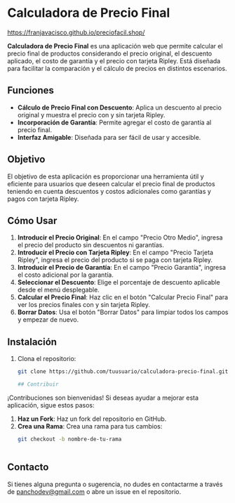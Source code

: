 # Calculadora de Precio Final

https://franjavacisco.github.io/preciofacil.shop/

**Calculadora de Precio Final** es una aplicación web que permite calcular el precio final de productos considerando el precio original, el descuento aplicado, el costo de garantía y el precio con tarjeta Ripley. Está diseñada para facilitar la comparación y el cálculo de precios en distintos escenarios.

## Funciones

- **Cálculo de Precio Final con Descuento**: Aplica un descuento al precio original y muestra el precio con y sin tarjeta Ripley.
- **Incorporación de Garantía**: Permite agregar el costo de garantía al precio final.
- **Interfaz Amigable**: Diseñada para ser fácil de usar y accesible.

## Objetivo

El objetivo de esta aplicación es proporcionar una herramienta útil y eficiente para usuarios que deseen calcular el precio final de productos teniendo en cuenta descuentos y costos adicionales como garantías y pagos con tarjeta Ripley.

## Cómo Usar

1. **Introducir el Precio Original**: En el campo "Precio Otro Medio", ingresa el precio del producto sin descuentos ni garantías.
2. **Introducir el Precio con Tarjeta Ripley**: En el campo "Precio Tarjeta Ripley", ingresa el precio del producto si se paga con tarjeta Ripley.
3. **Introducir el Precio de Garantía**: En el campo "Precio Garantía", ingresa el costo adicional por la garantía.
4. **Seleccionar el Descuento**: Elige el porcentaje de descuento aplicable desde el menú desplegable.
5. **Calcular el Precio Final**: Haz clic en el botón "Calcular Precio Final" para ver los precios finales con y sin tarjeta Ripley.
6. **Borrar Datos**: Usa el botón "Borrar Datos" para limpiar todos los campos y empezar de nuevo.

## Instalación

1. Clona el repositorio:
   ```bash
   git clone https://github.com/tuusuario/calculadora-precio-final.git

   ## Contribuir

¡Contribuciones son bienvenidas! Si deseas ayudar a mejorar esta aplicación, sigue estos pasos:

1. **Haz un Fork**: Haz un fork del repositorio en GitHub.
2. **Crea una Rama**: Crea una rama para tus cambios:
   ```bash
   git checkout -b nombre-de-tu-rama



## Contacto
Si tienes alguna pregunta o sugerencia, no dudes en contactarme a través de panchodev@gmail.com o abre un issue en el repositorio.

